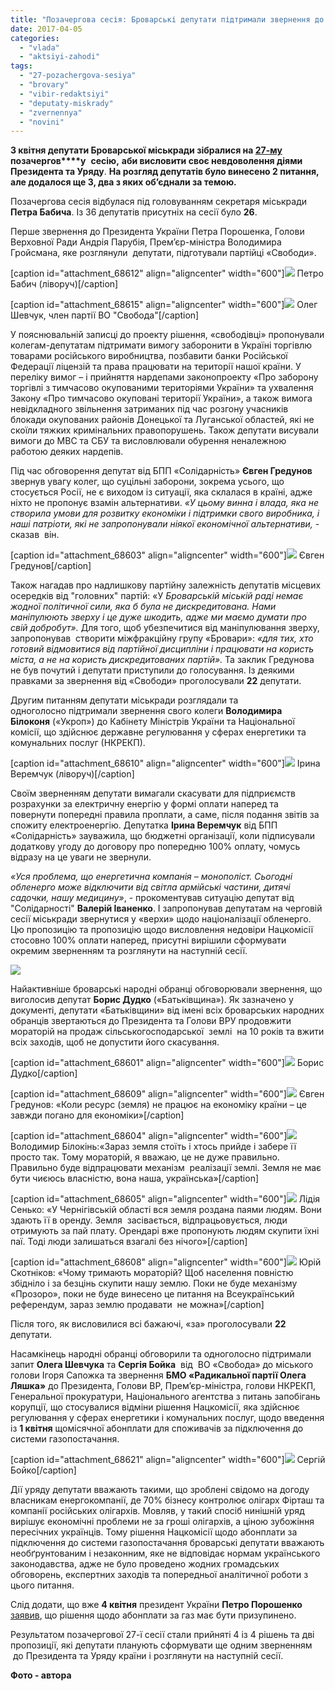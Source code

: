 ```yaml
---
title: "Позачергова сесія: Броварські депутати підтримали звернення до Президента та Уряду"
date: 2017-04-05
categories: 
  - "vlada"
  - "aktsiyi-zahodi"
tags: 
  - "27-pozachergova-sesiya"
  - "brovary"
  - "vibir-redaktsiyi"
  - "deputaty-miskrady"
  - "zvernennya"
  - "novini"
---
```


**3 квітня депутати Броварської міськради зібралися на [27-му](https://mpz.brovary.org/anons-3-kvitnya-vidbudetsya-27-ma-pozachergova-sesiya-brovarskoyi-miskrady/)** **позачергов****у**  **сес****ію****,** **аби висловити своє невдоволення діями Президента та Уряду**. **На розгляд депутатів було винесено 2 питання, але додалося ще 3, два з яких об’єднали за темою.**

Позачергова сесія відбулася під головуванням секретаря міськради **Петра Бабича**. Із 36 депутатів присутніх на сесії було **26**.

Перше звернення до Президента України Петра Порошенка, Голови Верховної Ради Андрія Парубія, Прем’єр-міністра Володимира Гройсмана, яке розглянули  депутати, підготували партійці «Свободи».

\[caption id="attachment\_68612" align="aligncenter" width="600"\][![](https://mpz.brovary.org/wp-content/uploads/2017/04/13.bmp)](https://mpz.brovary.org/wp-content/uploads/2017/04/13.bmp) Петро Бабич (ліворуч)\[/caption\]

\[caption id="attachment\_68615" align="aligncenter" width="600"\][![](https://mpz.brovary.org/wp-content/uploads/2017/04/SAM_0243.jpg)](https://mpz.brovary.org/wp-content/uploads/2017/04/SAM_0243.jpg) Олег Шевчук, член партії ВО "Свобода"\[/caption\]

У пояснювальній записці до проекту рішення, «свободівці» пропонували колегам-депутатам підтримати вимогу заборонити в Україні торгівлю товарами російського виробництва, позбавити банки Російської Федерації ліцензій та права працювати на території нашої країни. У переліку вимог – і прийняття нардепами законопроекту «Про заборону торгівлі з тимчасово окупованими територіями України» та ухвалення Закону «Про тимчасово окуповані території України», а також вимога невідкладного звільнення затриманих під час розгону учасників блокади окупованих районів Донецької та Луганської областей, які не скоїли тяжких кримінальних правопорушень. Також депутати висували вимоги до МВС та СБУ та висловлювали обурення неналежною работою деяких нардепів.

Під час обговорення депутат від БПП «Солідарність» **Євген Гредунов** звернув увагу колег, що суцільні заборони, зокрема усього, що стосується Росії, не є виходом із ситуації, яка склалася в країні, адже ніхто не пропонує взамін альтернативи. _«У цьому винна і влада, яка не створила умови для розвитку економіки і підтримки свого виробника, і наші патріоти, які не запропонували ніякої економічної альтернативи,_ \- сказав  він.

\[caption id="attachment\_68603" align="aligncenter" width="600"\][![](https://mpz.brovary.org/wp-content/uploads/2017/04/4-1.jpg)](https://mpz.brovary.org/wp-content/uploads/2017/04/4-1.jpg) Євген Гредунов\[/caption\]

Також нагадав про надлишкову партійну залежність депутатів місцевих осередків від "головних" партій: «У _Броварській міській раді немає жодної політичної сили, яка б була не дискредитована. Нами маніпулюють зверху і це дуже шкодить, адже ми маємо думати про свій добробут»._ Для того, щоб убезпечитися від маніпулювання зверху, запропонував  створити міжфракційну групу «Бровари»: _«для тих, хто готовий відмовитися від партійної дисципліни і працювати на користь міста, а не на користь дискредитованих партій»._ Та заклик Гредунова не був почутий і депутати приступили до голосування. Із деякими правками за звернення від «Свободи» проголосували **22** депутати.

Другим питанням депутати міськради розглядали та одноголосно підтримали звернення свого колеги **Володимира Білоконя** («Укроп») до Кабінету Міністрів України та Національної комісії, що здійснює державне регулювання у сферах енергетики та комунальних послуг (НКРЕКП).

\[caption id="attachment\_68610" align="aligncenter" width="600"\][![](https://mpz.brovary.org/wp-content/uploads/2017/04/11.jpg)](https://mpz.brovary.org/wp-content/uploads/2017/04/11.jpg) Ірина Веремчук (ліворуч)\[/caption\]

Своїм зверненням депутати вимагали скасувати для підприємств розрахунки за електричну енергію у формі оплати наперед та повернути попередні правила проплати, а саме, після подання звітів за спожиту електроенергію. Депутатка **Ірина Веремчук** від БПП «Солідарність» зауважила, що бюджетні організації, коли підписували додаткову угоду до договору про попередню 100% оплату, чомусь відразу на це уваги не звернули.

_«Уся проблема, що енергетична компанія – монополіст. Сьогодні обленерго може відключити від світла армійські частини, дитячі садочки, нашу медицину»_, - прокоментував ситуацію депутат від "Солідарності" **Валерій Іваненко**. І запропонував депутатам на черговій сесії міськради звернутися у «верхи» щодо націоналізації обленерго. Цю пропозицію та пропозицію щодо висловлення недовіри Нацкомісії стосовно 100% оплати наперед, присутні вирішили сформувати окремим зверненням та розглянути на наступній сесії.

[![](https://mpz.brovary.org/wp-content/uploads/2017/04/3-1.jpg)](https://mpz.brovary.org/wp-content/uploads/2017/04/3-1.jpg)

Найактивніше броварські народні обранці обговорювали звернення, що виголосив депутат **Борис Дудко** («Батьківщина»). Як зазначено у документі, депутати «Батьківщини» від імені всіх броварських народних обранців звертаються до Президента та Голови ВРУ продовжити мораторій на продаж сільськогосподарської  землі  на 10 років та вжити всіх заходів, щоб не допустити його скасування.

\[caption id="attachment\_68601" align="aligncenter" width="600"\][![](https://mpz.brovary.org/wp-content/uploads/2017/04/2-1.jpg)](https://mpz.brovary.org/wp-content/uploads/2017/04/2-1.jpg) Борис Дудко\[/caption\]

\[caption id="attachment\_68609" align="aligncenter" width="600"\][![](https://mpz.brovary.org/wp-content/uploads/2017/04/10.jpg)](https://mpz.brovary.org/wp-content/uploads/2017/04/10.jpg) Євген Гредунов: «Коли ресурс (земля) не працює на економіку країни – це завжди погано для економіки»\[/caption\]

\[caption id="attachment\_68604" align="aligncenter" width="600"\][![](https://mpz.brovary.org/wp-content/uploads/2017/04/5-1.jpg)](https://mpz.brovary.org/wp-content/uploads/2017/04/5-1.jpg) Володимир Білокінь:«Зараз земля стоїть і хтось прийде і забере її просто так. Тому мораторій, я вважаю, це не дуже правильно. Правильно буде відпрацювати механізм  реалізації землі. Земля не має бути чиєюсь власністю, вона наша, українська»\[/caption\]

\[caption id="attachment\_68605" align="aligncenter" width="600"\][![](https://mpz.brovary.org/wp-content/uploads/2017/04/6-1.jpg)](https://mpz.brovary.org/wp-content/uploads/2017/04/6-1.jpg) Лідія Сенько: «У Чернігівській області вся земля роздана паями людям. Вони здають її в оренду. Земля  засівається, відпрацьовується, люди отримують за пай плату. Орендарі вже пропонують людям скупити їхні паї. Тоді люди залишаться взагалі без нічого»\[/caption\]

\[caption id="attachment\_68608" align="aligncenter" width="600"\][![](https://mpz.brovary.org/wp-content/uploads/2017/04/9.jpg)](https://mpz.brovary.org/wp-content/uploads/2017/04/9.jpg) Юрій Скотніков: «Чому тримають мораторій? Щоб населення повністю збідніло і за безцінь скупити нашу землю. Поки не буде механізму «Прозоро», поки не буде винесено це питання на Всеукраїнський референдум, зараз землю продавати  не можна»\[/caption\]

Після того, як висловилися всі бажаючі, «за» проголосували **22** депутати.

Насамкінець народні обранці обговорили та одноголосно підтримали запит **Олега Шевчука** та **Сергія Бойка**  від  ВО «Свобода» до міського голови Ігоря Сапожка та звернення **БМО «Радикальної партії Олега Ляшка»** до Президента, Голови ВР, Прем’єр-міністра, голови НКРЕКП, Генеральної прокуратури, Національного агентства з питань запобігань корупції, що стосувалися відміни рішення Нацкомісії, яка здійснює регулювання у сферах енергетики і комунальних послуг, щодо введення із **1 квітня** щомісячної абонплати для споживачів за підключення до системи газопостачання.

\[caption id="attachment\_68621" align="aligncenter" width="600"\][![](https://mpz.brovary.org/wp-content/uploads/2017/04/SAM_0239.jpg)](https://mpz.brovary.org/wp-content/uploads/2017/04/SAM_0239.jpg) Сергій Бойко\[/caption\]

Дії уряду депутати вважають такими, що зроблені свідомо на догоду власникам енергокомпанії, де 70% бізнесу контролює олігарх Фірташ та компанії російських олігархів. Мовляв, у такий спосіб нинішній уряд вирішує економічні проблеми не за гроші олігархів, а ціною зубожіння пересічних українців. Тому рішення Нацкомісії щодо абонплати за підключення до системи газопостачання броварські депутати вважають необґрунтованим і незаконним, яке не відповідає нормам українського законодавства, адже не було проведено жодних громадських обговорень, експертних заходів та попередньої аналітичної роботи з цього питання.

Слід додати, що вже **4 квітня** президент України **Петро Порошенко** [заявив](http://www.president.gov.ua/news/rishennya-shodo-abonplati-na-gaz-maye-buti-prizupineno-prezi-40762), що рішення щодо абонплати за газ має бути призупинено.

Результатом позачергової 27-ї сесії стали прийняті 4 із 4 рішень та дві пропозиції, які депутати планують сформувати ще одним зверненням  до Президента та Уряду країни і розглянути на наступній сесії.

**Фото - автора**
